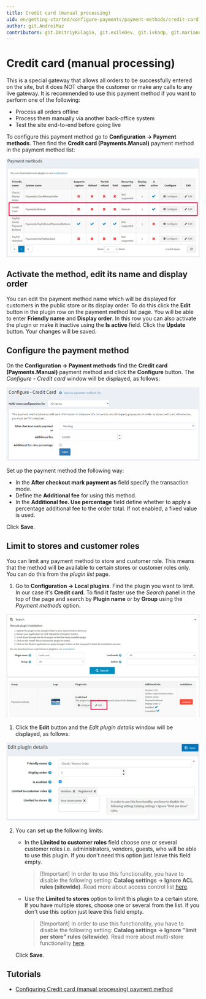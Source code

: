 ```yaml
---
title: Credit card (manual processing)
uid: en/getting-started/configure-payments/payment-methods/credit-card-manual-processing
author: git.AndreiMaz
contributors: git.DmitriyKulagin, git.exileDev, git.ivkadp, git.mariannk
---
```


# Credit card (manual processing)

This is a special gateway that allows all orders to be successfully entered on the site, but it does NOT charge the customer or make any calls to any live gateway. It is recommended to use this payment method if you want to perform one of the following:

* Process all orders offline
* Process them manually via another back-office system
* Test the site end-to-end before going live

To configure this payment method go to **Configuration → Payment methods**. Then find the **Credit card (Payments.Manual)** payment method in the payment method list:

![List](_static/credit-card-manual-processing/list.jpg)

## Activate the method, edit its name and display order

You can edit the payment method name which will be displayed for customers in the public store or its display order. To do this click the **Edit** button in the plugin row on the payment method list page. You will be able to enter **Friendly name** and **Display order**. In this row you can also activate the plugin or make it inactive using the **Is active** field. Click the **Update** button. Your changes will be saved.

## Configure the payment method

On the **Configuration → Payment methods** find the **Credit card (Payments.Manual)** payment method and click the **Configure** button. The *Configure - Credit card* window will be displayed, as follows:

![manualprocessing](_static/credit-card-manual-processing/manualprocessing.png)

Set up the payment method the following way:

* In the **After checkout mark payment as** field specify the transaction mode.
* Define the **Additional fee** for using this method.
* In the **Additional fee. Use percentage** field define whether to apply a percentage additional fee to the order total. If not enabled, a fixed value is used.

Click **Save**.

## Limit to stores and customer roles

You can limit any payment method to store and customer role. This means that the method will be available to certain stores or customer roles only. You can do this from the *plugin list* page.

1. Go to **Configuration → Local plugins**. Find the plugin you want to limit. In our case it's **Credit card**. To find it faster use the *Search* panel in the top of the page and search by **Plugin name** or by **Group** using the *Payment methods* option.

![Plugins](_static/credit-card-manual-processing/plugin.jpg)

1. Click the **Edit** button and the *Edit plugin details* window will be displayed, as follows:

![Plugins](_static/credit-card-manual-processing/edit.jpg)

2. You can set up the following limits:

    * In the **Limited to customer roles** field choose one or several customer roles i.e. administrators, vendors, guests, who will be able to use this plugin. If you don't need this option just leave this field empty.

        > [!Important] In order to use this functionality, you have to disable the following setting: **Catalog settings → Ignore ACL rules (sitewide)**. Read more about access control list [here](xref:en/running-your-store/customer-management/access-control-list).

    * Use the **Limited to stores** option to limit this plugin to a certain store. If you have multiple stores, choose one or several from the list. If you don't use this option just leave this field empty.

        > [!Important] In order to use this functionality, you have to disable the following setting: **Catalog settings → Ignore "limit per store" rules (sitewide)**. Read more about multi-store functionality [here](xref:en/getting-started/advanced-configuration/multi-store).

    Click **Save**.

## Tutorials

* [Configuring Credit card (manual processing) payment method](https://www.youtube.com/watch?v=dN2q27dKvUU)
